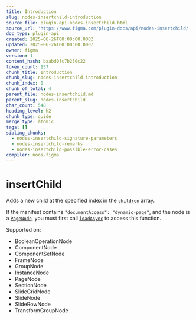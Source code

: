 ```yaml
---
title: Introduction
slug: nodes-insertchild-introduction
source_file: plugin-api-nodes-insertchild.html
source_url: 'https://www.figma.com/plugin-docs/api/nodes-insertchild/'
doc_type: plugin-api
created: 2025-06-26T00:00:00.000Z
updated: 2025-06-26T00:00:00.000Z
owner: figma
version: 1
content_hash: baabd0fc7b250c22
token_count: 157
chunk_title: Introduction
chunk_slug: nodes-insertchild-introduction
chunk_index: 0
chunk_of_total: 4
parent_file: nodes-insertchild.md
parent_slug: nodes-insertchild
char_count: 548
heading_level: h2
chunk_type: guide
merge_type: atomic
tags: []
sibling_chunks:
  - nodes-insertchild-signature-parameters
  - nodes-insertchild-remarks
  - nodes-insertchild-possible-error-cases
compiler: noos-figma
---
```


# insertChild

Adds a new child at the specified index in the [`children`](/plugin-docs/api/properties/nodes-children/) array.

If the manifest contains `"documentAccess": "dynamic-page"`, and the node is a [`PageNode`](/plugin-docs/api/PageNode/), you must first call [`loadAsync`](/plugin-docs/api/PageNode/#loadasync) to access this function.

 Supported on:

- BooleanOperationNode
- ComponentNode
- ComponentSetNode
- FrameNode
- GroupNode
- InstanceNode
- PageNode
- SectionNode
- SlideGridNode
- SlideNode
- SlideRowNode
- TransformGroupNode
